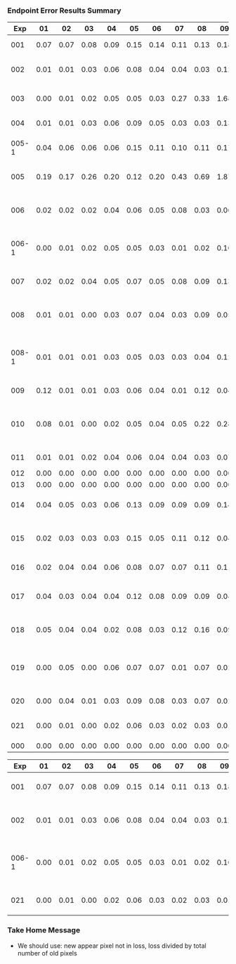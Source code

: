### Endpoint Error Results Summary

| Exp  | 01   | 02   | 03   | 04   | 05   | 06   | 07   | 08   | 09   | 10   | 11   | 12   | Comp | Eval | Note |
| ---- | ---- | ---- | ---- | ---- | ---- | ---- | ---- | ---- | ---- | ---- | ---- | ---- | ---- | ---- | ---- |
| 001  | 0.07 | 0.07 | 0.08 | 0.09 | 0.15 | 0.14 | 0.11 | 0.13 | 0.18 | 0.22 | 0.26 | 0.26 |      | Good | The simplest baseline |
| 002  | 0.01 | 0.01 | 0.03 | 0.06 | 0.08 | 0.04 | 0.04 | 0.03 | 0.12 | 0.19 | 0.18 | 0.12 | 001  | Good | Moving pixel occlude static pixel |
| 003  | 0.00 | 0.01 | 0.02 | 0.05 | 0.05 | 0.03 | 0.27 | 0.33 | 1.68 | 1.74 | 0.15 | 0.33 | 002  | Bad  | New appear pixel not in loss |
| 004  | 0.01 | 0.01 | 0.03 | 0.06 | 0.09 | 0.05 | 0.03 | 0.03 | 0.13 | 0.17 | 0.17 | 0.10 | 002  | Good | Decompose x and y |
| 005-1| 0.04 | 0.06 | 0.06 | 0.06 | 0.15 | 0.11 | 0.10 | 0.11 | 0.17 | 0.17 | ---- | ---- | 002  | Bad  | Neural net predict disappear |
| 005  | 0.19 | 0.17 | 0.26 | 0.20 | 0.12 | 0.20 | 0.43 | 0.69 | 1.87 | 2.25 | 0.81 | 0.56 | 003  | Bad  | Neural net predict disappear |
| 006  | 0.02 | 0.02 | 0.02 | 0.04 | 0.06 | 0.05 | 0.08 | 0.03 | 0.06 | 0.10 | 0.15 | 0.12 | 005-1| Good | Old pixel loss divided by total number of old pixels | 
| 006-1| 0.00 | 0.01 | 0.02 | 0.05 | 0.05 | 0.03 | 0.01 | 0.02 | 0.10 | 0.19 | 0.09 | 0.08 | 002  | Good | Old pixel loss divided by total number of old pixels |
| 007  | 0.02 | 0.02 | 0.04 | 0.05 | 0.07 | 0.05 | 0.08 | 0.09 | 0.13 | 0.15 | 0.19 | 0.18 | 006  | Bad  | Use avearge value at occlusion |
| 008  | 0.01 | 0.01 | 0.00 | 0.03 | 0.07 | 0.04 | 0.03 | 0.09 | 0.05 | 0.06 | 0.12 | 0.97 | 006  | Bad  | New appear and occlude location both not in loss |
| 008-1| 0.01 | 0.01 | 0.01 | 0.03 | 0.05 | 0.03 | 0.03 | 0.04 | 0.12 | 0.05 | 0.12 | 0.13 | 008  | Good | Extra loss for total number of new and conflicting pixels |
| 009  | 0.12 | 0.01 | 0.01 | 0.03 | 0.06 | 0.04 | 0.01 | 0.12 | 0.04 | 0.07 | 0.14 | 0.83 | 008  | Bad  | Decompose x and y |
| 010  | 0.08 | 0.01 | 0.00 | 0.02 | 0.05 | 0.04 | 0.05 | 0.22 | 0.28 | 0.05 | 0.13 | 0.94 | 008  | Bad  | Wider network, proves exp008 is bad |
| 011  | 0.01 | 0.01 | 0.02 | 0.04 | 0.06 | 0.04 | 0.04 | 0.03 | 0.07 | 0.12 | 0.12 | 0.11 | 006  | Good | Wider network |
| 012  | 0.00 | 0.00 | 0.00 | 0.00 | 0.00 | 0.00 | 0.00 | 0.00 | 0.00 | 0.00 | 0.00 | 0.00 | 000  |      | |
| 013  | 0.00 | 0.00 | 0.00 | 0.00 | 0.00 | 0.00 | 0.00 | 0.00 | 0.00 | 0.00 | 0.00 | 0.00 | 000  |      | |
| 014  | 0.04 | 0.05 | 0.03 | 0.06 | 0.13 | 0.09 | 0.09 | 0.09 | 0.14 | 0.14 | 0.27 | 0.20 | 001  | Good | Predict relative depth |
| 015  | 0.02 | 0.03 | 0.03 | 0.03 | 0.15 | 0.05 | 0.11 | 0.12 | 0.04 | 0.06 | 0.17 | 0.38 | 014  | Good | Old pixel loss divided by total number of old pixels |
| 016  | 0.02 | 0.04 | 0.04 | 0.06 | 0.08 | 0.07 | 0.07 | 0.11 | 0.11 | 0.22 | 0.19 | 0.19 | 014  | Bad  | Bidirectional model |
| 017  | 0.04 | 0.03 | 0.04 | 0.04 | 0.12 | 0.08 | 0.09 | 0.09 | 0.04 | 0.20 | 0.28 | 0.43 | 015  | Bad  | Add a few more layers at the bottom of neural net |
| 018  | 0.05 | 0.04 | 0.04 | 0.02 | 0.08 | 0.03 | 0.12 | 0.16 | 0.09 | 0.06 | 0.13 | 0.38 | 015  | Bad  | Predict depth using only one image |
| 019  | 0.00 | 0.05 | 0.00 | 0.06 | 0.07 | 0.07 | 0.01 | 0.07 | 0.02 | 0.06 | 0.22 | 0.21 | 018  | Good | Add segmentation temporal consistency loss |
| 020  | 0.00 | 0.04 | 0.01 | 0.03 | 0.09 | 0.08 | 0.03 | 0.07 | 0.02 | 0.06 | 0.20 | 0.18 | 019  | Good | Bidirectional model |
| 021  | 0.00 | 0.01 | 0.00 | 0.02 | 0.06 | 0.03 | 0.02 | 0.03 | 0.01 | 0.05 | 0.22 | 0.17 | 019  | Good | Add flow smoothness loss |
| 000  | 0.00 | 0.00 | 0.00 | 0.00 | 0.00 | 0.00 | 0.00 | 0.00 | 0.00 | 0.00 | 0.00 | 0.00 | 000  |      | |

| Exp  | 01   | 02   | 03   | 04   | 05   | 06   | 07   | 08   | 09   | 10   | 11   | 12   | Comp | Eval | Note |
| ---- | ---- | ---- | ---- | ---- | ---- | ---- | ---- | ---- | ---- | ---- | ---- | ---- | ---- | ---- | ---- |
| 001  | 0.07 | 0.07 | 0.08 | 0.09 | 0.15 | 0.14 | 0.11 | 0.13 | 0.18 | 0.22 | 0.26 | 0.26 |      | Good | The simplest baseline |
| 002  | 0.01 | 0.01 | 0.03 | 0.06 | 0.08 | 0.04 | 0.04 | 0.03 | 0.12 | 0.19 | 0.18 | 0.12 | 001  | Good | Moving pixel occlude static pixel |
| 006-1| 0.00 | 0.01 | 0.02 | 0.05 | 0.05 | 0.03 | 0.01 | 0.02 | 0.10 | 0.19 | 0.09 | 0.08 | 002  | Good | Old pixel loss divided by total number of old pixels |
| 021  | 0.00 | 0.01 | 0.00 | 0.02 | 0.06 | 0.03 | 0.02 | 0.03 | 0.01 | 0.05 | 0.22 | 0.17 | 019  | Good | Add flow smoothness loss |


### Take Home Message

- We should use: new appear pixel not in loss, loss divided by total number of old pixels
